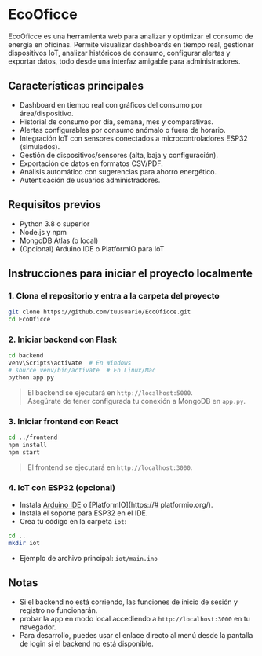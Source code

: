 # EcoOficce

EcoOficce es una herramienta web para analizar y optimizar el consumo de energía en oficinas. Permite visualizar dashboards en tiempo real, gestionar dispositivos IoT, analizar históricos de consumo, configurar alertas y exportar datos, todo desde una interfaz amigable para administradores.

## Características principales

- Dashboard en tiempo real con gráficos del consumo por área/dispositivo.
- Historial de consumo por día, semana, mes y comparativas.
- Alertas configurables por consumo anómalo o fuera de horario.
- Integración IoT con sensores conectados a microcontroladores ESP32 (simulados).
- Gestión de dispositivos/sensores (alta, baja y configuración).
- Exportación de datos en formatos CSV/PDF.
- Análisis automático con sugerencias para ahorro energético.
- Autenticación de usuarios administradores.

## Requisitos previos

- Python 3.8 o superior
- Node.js y npm
- MongoDB Atlas (o local)
- (Opcional) Arduino IDE o PlatformIO para IoT

## Instrucciones para iniciar el proyecto localmente

### 1. Clona el repositorio y entra a la carpeta del proyecto

```bash
git clone https://github.com/tuusuario/EcoOficce.git
cd EcoOficce
```

### 2. Iniciar backend con Flask

```bash
cd backend
venv\Scripts\activate  # En Windows
# source venv/bin/activate  # En Linux/Mac
python app.py
```
> El backend se ejecutará en `http://localhost:5000`.  
> Asegúrate de tener configurada tu conexión a MongoDB en `app.py`.

### 3. Iniciar frontend con React

```bash
cd ../frontend
npm install
npm start
```
> El frontend se ejecutará en `http://localhost:3000`.

### 4. IoT con ESP32 (opcional)

 - Instala [Arduino IDE](https://www.arduino.cc/en/software) o [PlatformIO](https://# platformio.org/).
 - Instala el soporte para ESP32 en el IDE.
 - Crea tu código en la carpeta `iot`:
 ```bash
 cd ..
 mkdir iot
 ```
 - Ejemplo de archivo principal: `iot/main.ino`


## Notas

- Si el backend no está corriendo, las funciones de inicio de sesión y registro no funcionarán.
- probar la app en modo local accediendo a `http://localhost:3000` en tu navegador.
- Para desarrollo, puedes usar el enlace directo al menú desde la pantalla de login si el backend no está disponible.